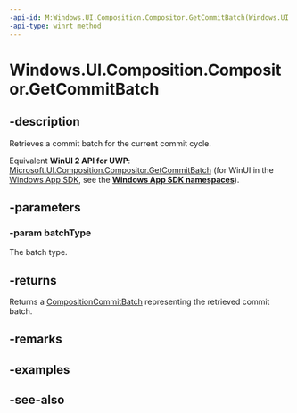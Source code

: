 ```yaml
---
-api-id: M:Windows.UI.Composition.Compositor.GetCommitBatch(Windows.UI.Composition.CompositionBatchTypes)
-api-type: winrt method
---
```


<!-- Method syntax
public Windows.UI.Composition.CompositionCommitBatch GetCommitBatch(Windows.UI.Composition.CompositionBatchTypes batchType)
-->

# Windows.UI.Composition.Compositor.GetCommitBatch

## -description
Retrieves a commit batch for the current commit cycle.

Equivalent **WinUI 2 API for UWP**: [Microsoft.UI.Composition.Compositor.GetCommitBatch](/windows/winui/api/microsoft.ui.composition.compositor.getcommitbatch) (for WinUI in the [Windows App SDK](/windows/apps/windows-app-sdk/), see the **[Windows App SDK namespaces](/windows/windows-app-sdk/api/winrt/)**).

## -parameters
### -param batchType
The batch type.

## -returns
Returns a [CompositionCommitBatch](compositioncommitbatch.md) representing the retrieved commit batch.

## -remarks

## -examples

## -see-also
